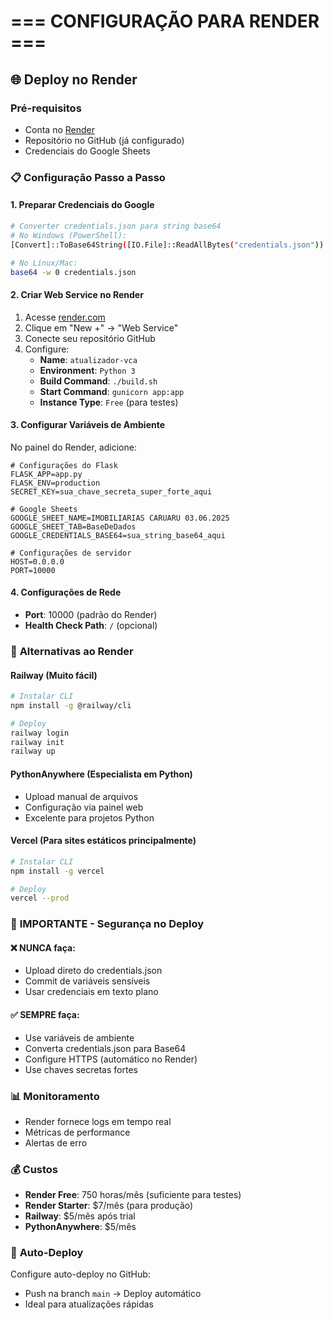 # === CONFIGURAÇÃO PARA RENDER ===

## 🌐 Deploy no Render

### Pré-requisitos
- Conta no [Render](https://render.com)
- Repositório no GitHub (já configurado)
- Credenciais do Google Sheets

### 📋 Configuração Passo a Passo

#### 1. **Preparar Credenciais do Google**
```bash
# Converter credentials.json para string base64
# No Windows (PowerShell):
[Convert]::ToBase64String([IO.File]::ReadAllBytes("credentials.json"))

# No Linux/Mac:
base64 -w 0 credentials.json
```

#### 2. **Criar Web Service no Render**
1. Acesse [render.com](https://render.com)
2. Clique em "New +" → "Web Service"
3. Conecte seu repositório GitHub
4. Configure:
   - **Name**: `atualizador-vca`
   - **Environment**: `Python 3`
   - **Build Command**: `./build.sh`
   - **Start Command**: `gunicorn app:app`
   - **Instance Type**: `Free` (para testes)

#### 3. **Configurar Variáveis de Ambiente**
No painel do Render, adicione:

```env
# Configurações do Flask
FLASK_APP=app.py
FLASK_ENV=production
SECRET_KEY=sua_chave_secreta_super_forte_aqui

# Google Sheets
GOOGLE_SHEET_NAME=IMOBILIARIAS CARUARU 03.06.2025
GOOGLE_SHEET_TAB=BaseDeDados
GOOGLE_CREDENTIALS_BASE64=sua_string_base64_aqui

# Configurações de servidor
HOST=0.0.0.0
PORT=10000
```

#### 4. **Configurações de Rede**
- **Port**: 10000 (padrão do Render)
- **Health Check Path**: `/` (opcional)

### 🔧 **Alternativas ao Render**

#### **Railway** (Muito fácil)
```bash
# Instalar CLI
npm install -g @railway/cli

# Deploy
railway login
railway init
railway up
```

#### **PythonAnywhere** (Especialista em Python)
- Upload manual de arquivos
- Configuração via painel web
- Excelente para projetos Python

#### **Vercel** (Para sites estáticos principalmente)
```bash
# Instalar CLI
npm install -g vercel

# Deploy
vercel --prod
```

### 🚨 **IMPORTANTE - Segurança no Deploy**

#### ❌ **NUNCA faça:**
- Upload direto do credentials.json
- Commit de variáveis sensíveis
- Usar credenciais em texto plano

#### ✅ **SEMPRE faça:**
- Use variáveis de ambiente
- Converta credentials.json para Base64
- Configure HTTPS (automático no Render)
- Use chaves secretas fortes

### 📊 **Monitoramento**
- Render fornece logs em tempo real
- Métricas de performance
- Alertas de erro

### 💰 **Custos**
- **Render Free**: 750 horas/mês (suficiente para testes)
- **Render Starter**: $7/mês (para produção)
- **Railway**: $5/mês após trial
- **PythonAnywhere**: $5/mês

### 🔄 **Auto-Deploy**
Configure auto-deploy no GitHub:
- Push na branch `main` → Deploy automático
- Ideal para atualizações rápidas
